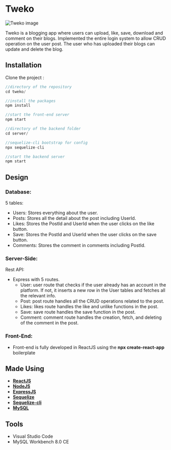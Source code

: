 # Tweko
![Tweko image](https://res.cloudinary.com/dwxmraluj/image/upload/v1668929331/tweko_obzgak.png)

Tweko is a blogging app where users can upload, like, save, download and comment on their blogs. Implemented the entire login system to allow CRUD operation on the user post. The user who has uploaded their blogs can update and delete the blog.

## Installation

Clone the project :

```javascript
//directory of the repository
cd tweko/

//install the packages
npm install

//start the front-end server
npm start
```
```javascript
//directory of the backend folder
cd server/

//sequelize-cli bootstrap for config
npx sequelize-cli

//start the backend server
npm start

```

## Design

### Database:

5 tables:
 * Users: Stores everything about the user.
 * Posts: Stores all the detail about the post 
including UserId.
 * Likes: Stores the PostId and UserId when the user clicks on the like button.
 * Save: Stores the PostId and UserId when the user clicks on the save button.
 * Comments: Stores the comment in comments including PostId.

### Server-Side:

Rest API:
  * Express with 5 routes.
     * User: user route that checks if the user already has an account in the platform. If not, it inserts a new row in the User tables and fetches all the relevant info.
     * Post: post route handles all the CRUD operations related to the post.
     * Likes: likes route handles the like and unlike functions in the post.
     * Save: save route handles the save function in the post.
     * Comment: comment route handles the creation, fetch, and deleting of the comment in the post.

### Front-End:
  * Front-end is fully developed in ReactJS using the **npx create-react-app** boilerplate

## Made Using
* **[ReactJS](https://reactjs.org/docs/getting-started.html)**
* **[NodeJS](https://nodejs.org/en/docs/)**
* **[ExpressJS](https://expressjs.com/)**
* **[Sequelize](https://sequelize.org/)**
* **[Sequelize-cli](https://sequelize.org/docs/v6/other-topics/migrations/)**
* **[MySQL](https://dev.mysql.com/doc/)**

## Tools
* Visual Studio Code
* MySQL Workbench 8.0 CE
